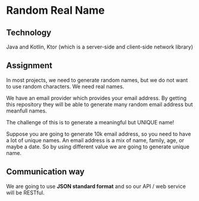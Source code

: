 # Random Real Name

## Technology

Java and Kotlin, Ktor (which is a server-side and client-side network library)

## Assignment

In most projects, we need to generate random names, but we do not want to use random characters. We need real names. 

We have an email provider which provides your email address. By getting this repository they will be able to generate many random email address but meanfull names.

The challenge of this is to generate a meaningful but UNIQUE name!

Suppose you are going to generate 10k email address, so you need to have a lot of unique names. An email address is a mix of name, family, age, or maybe a date.
So by using different value we are going to generate unique name.

## Communication way

We are going to use **JSON standard format** and so our API / web service will be RESTful.

